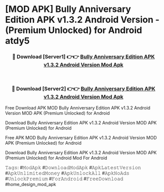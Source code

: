 # [MOD APK] Bully Anniversary Edition APK v1.3.2 Android Version - (Premium Unlocked) for Android atdy5



<div align="center">
<h3>🔴 Download [Server1] 👉👉 <a href="https://momento.my/?title=Bully_Anniversary_Edition_APK_v1.3.2_Android_Version">Bully Anniversary Edition APK v1.3.2 Android Version Mod Apk</a></h3><br>

<h3>🔴 Download [Server2] 👉👉 <a href="https://momento.my/?title=Bully_Anniversary_Edition_APK_v1.3.2_Android_Version">Bully Anniversary Edition APK v1.3.2 Android Version Mod Apk</a></h3>
</div>



Free Download APK MOD Bully Anniversary Edition APK v1.3.2 Android Version MOD APK (Premium Unlocked) for Android

Download Bully Anniversary Edition APK v1.3.2 Android Version MOD APK (Premium Unlocked) for Android

Free APK MOD Bully Anniversary Edition APK v1.3.2 Android Version MOD APK (Premium Unlocked) for Android

Download Bully Anniversary Edition APK v1.3.2 Android Version MOD APK (Premium Unlocked) for Android Mod For Android

𝚃𝚊𝚐𝚜: #𝙼𝚘𝚍𝙰𝚙𝚔 #𝙳𝚘𝚠𝚗𝚕𝚘𝚊𝚍𝙼𝚘𝚍𝙰𝚙𝚔 #𝙰𝚙𝚔𝙻𝚊𝚝𝚎𝚜𝚝𝚅𝚎𝚛𝚜𝚒𝚘𝚗 #𝙰𝚙𝚔𝚄𝚗𝚕𝚒𝚖𝚒𝚝𝚎𝚍𝙼𝚘𝚗𝚎𝚢 #𝙰𝚙𝚔𝚄𝚗𝚕𝚘𝚌𝚔𝙰𝚕𝚕 #𝙰𝚙𝚔𝙽𝚘𝙰𝚍𝚜 #𝚄𝚗𝚕𝚘𝚌𝚔𝙿𝚛𝚎𝚖𝚒𝚞𝚖 #𝙵𝚘𝚛𝙰𝚗𝚍𝚛𝚘𝚒𝚍 #𝙵𝚛𝚎𝚎𝙳𝚘𝚠𝚗𝚕𝚘𝚊𝚍 #home_design_mod_apk
